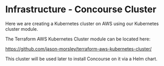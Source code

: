# Infrastructure - Concourse Cluster

Here we are creating a Kubernetes cluster on AWS using our Kubernetes cluster module.

The Terraform AWS Kubernetes Cluster module can be located here:

https://github.com/jason-morsley/terraform-aws-kubernetes-cluster/

This cluster will be used later to install Concourse on it via a Helm chart. 